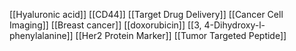 [[Hyaluronic acid]]
[[CD44]]
[[Target Drug Delivery]]
[[Cancer Cell Imaging]]
[[Breast cancer]]
[[doxorubicin]]
[[3, 4-Dihydroxy-l-phenylalanine]]
[[Her2 Protein Marker]]
[[Tumor Targeted Peptide]]
